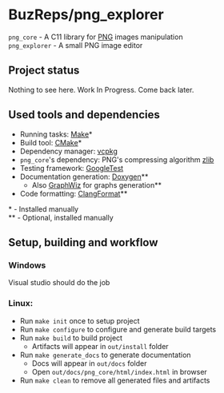 # BuzReps/png_explorer

`png_core` - A C11 library for [PNG](https://www.w3.org/TR/png-3/) images manipulation  
`png_explorer` - A small PNG image editor  

## Project status

Nothing to see here. Work In Progress. Come back later.

## Used tools and dependencies

* Running tasks: [Make](Makefile)*  
* Build tool: [CMake](https://cmake.org)*  
* Dependency manager: [vcpkg](https://vcpkg.io)  
* `png_core`'s dependency: PNG's compressing algorithm [zlib](https://www.zlib.net)  
* Testing framework: [GoogleTest](https://github.com/google/googletest)  
* Documentation generation: [Doxygen](https://www.doxygen.nl)**  
  * Also [GraphWiz](https://graphviz.org/) for graphs generation**  
* Code formatting: [ClangFormat](https://clang.llvm.org/docs/ClangFormat.html)**  

\* - Installed manually  
\** - Optional, installed manually  

## Setup, building and workflow

### Windows

Visual studio should do the job

### Linux:

* Run `make init` once to setup project  
* Run `make configure` to configure and generate build targets  
* Run `make build` to build project  
  * Artifacts will appear in `out/install` folder  
* Run `make generate_docs` to generate documentation  
  * Docs will appear in `out/docs` folder  
  * Open `out/docs/png_core/html/index.html` in browser  
* Run `make clean` to remove all generated files and artifacts  

